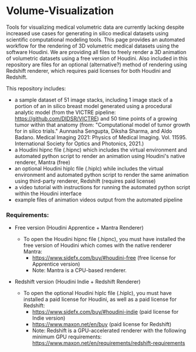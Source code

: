 # Volume-Visualization

Tools for visualizing medical volumetric data are currently lacking despite increased use cases for generating in silico medical datasets using scientific computational modeling tools. This page provides an automated workflow for the rendering of 3D volumetric medical datasets using the software Houdini. We are providing all files to freely render a 3D animation of volumetric datasets using a free version of Houdini. Also included in this repository are files for an optional (alternative?) method of rendering using Redshift renderer, which requires paid licenses for both Houdini and Redshift.

This repository includes:
* a sample dataset of 51 image stacks, including 1 image stack of a portion of an in silico breast model generated using a procedural analytic model (from the VICTRE pipeline: https://github.com/DIDSR/VICTRE) and 50 time points of a growing tumor within that anatomy (from: "Computational model of tumor growth for in silico trials." Aunnasha Sengupta, Diksha Sharma, and Aldo Badano.  Medical Imaging 2021: Physics of Medical Imaging. Vol. 11595. International Society for Optics and Photonics, 2021.)
* a Houdini hipnc file (.hipnc) which includes the virtual environment and automated python script to render an animation using Houdini's native renderer, Mantra (free)
* an optional Houdini hiplc file (.hiplc) while includes the virtual environment and automated python script to render the same animation using third-party renderer, Redshift (requires paid license)
* a video tutorial with instructions for running the automated python script within the Houdini interface
* example files of animation videos output from the automated pipeline


### Requirements:
* Free version (Houdini Apprentice + Mantra Renderer)
  * To open the Houdini hipnc file (.hipnc), you must have installed the free version of Houdini which comes with the native renderer Mantra:
    * https://www.sidefx.com/buy/#houdini-free (free license for Apprentice version)
    * Note: Mantra is a CPU-based renderer.

* Redshift version (Houdini Indie + Redshift Renderer)
  * To open the optional Houdini hiplc file (.hiplc), you must have installed a paid license for Houdini, as well as a paid license for Redshift:
    * https://www.sidefx.com/buy/#houdini-indie (paid license for Indie version)
    * https://www.maxon.net/en/buy (paid license for Redshift)
    * Note: Redshift is a GPU-accelerated renderer with the following minimum GPU requirements: https://www.maxon.net/en/requirements/redshift-requirements
